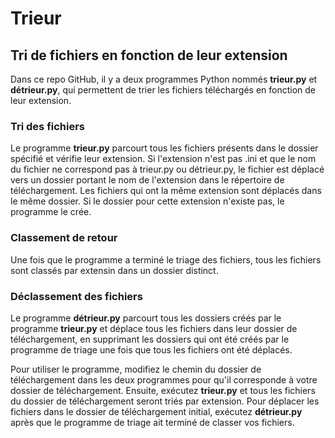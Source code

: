 # Trieur

## Tri de fichiers en fonction de leur extension

Dans ce repo GitHub, il y a deux programmes Python nommés **trieur.py** et **détrieur.py**, qui permettent de trier les fichiers téléchargés en fonction de leur extension.

### Tri des fichiers

Le programme **trieur.py** parcourt tous les fichiers présents dans le dossier spécifié et vérifie leur extension. Si l'extension n'est pas .ini et que le nom du fichier ne correspond pas à trieur.py ou détrieur.py, le fichier est déplacé vers un dossier portant le nom de l'extension dans le répertoire de téléchargement. Les fichiers qui ont la même extension sont déplacés dans le même dossier. Si le dossier pour cette extension n'existe pas, le programme le crée.

### Classement de retour

Une fois que le programme a terminé le triage des fichiers, tous les fichiers sont classés par extensin dans un dossier distinct.

### Déclassement des fichiers

Le programme **détrieur.py** parcourt tous les dossiers créés par le programme **trieur.py** et déplace tous les fichiers dans leur dossier de téléchargement, en supprimant les dossiers qui ont été créés par le programme de triage une fois que tous les fichiers ont été déplacés.

Pour utiliser le programme, modifiez le chemin du dossier de téléchargement dans les deux programmes pour qu'il corresponde à votre dossier de téléchargement. Ensuite, exécutez **trieur.py** et tous les fichiers du dossier de téléchargement seront triés par extension. Pour déplacer les fichiers dans le dossier de téléchargement initial, exécutez **détrieur.py** après que le programme de triage ait terminé de classer vos fichiers.
